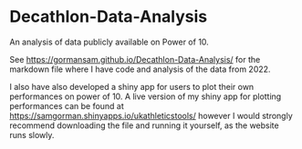 # Decathlon-Data-Analysis
An analysis of data publicly available on Power of 10.

See https://gormansam.github.io/Decathlon-Data-Analysis/ for the markdown file where I have code and analysis of the data from 2022.

I also have also developed a shiny app for users to plot their own performances on power of 10.
A live version of my shiny app for plotting performances can be found at https://samgorman.shinyapps.io/ukathleticstools/ however I would strongly recommend downloading the file and running it yourself, as the website runs slowly.
